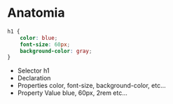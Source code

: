 # Anatomia

```css
h1 {
    color: blue;
    font-size: 60px;
    background-color: gray;
}
```
* Selector  h1
* Declaration
* Properties    color, font-size, background-color, etc...
* Property Value    blue, 60px, 2rem etc...